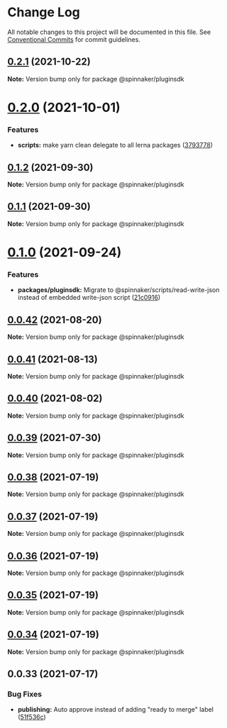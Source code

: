 # Change Log

All notable changes to this project will be documented in this file.
See [Conventional Commits](https://conventionalcommits.org) for commit guidelines.

## [0.2.1](https://github.com/spinnaker/deck/compare/@spinnaker/pluginsdk@0.2.0...@spinnaker/pluginsdk@0.2.1) (2021-10-22)

**Note:** Version bump only for package @spinnaker/pluginsdk





# [0.2.0](https://github.com/spinnaker/deck/compare/@spinnaker/pluginsdk@0.1.2...@spinnaker/pluginsdk@0.2.0) (2021-10-01)


### Features

* **scripts:** make yarn clean delegate to all lerna packages ([3793778](https://github.com/spinnaker/deck/commit/3793778dfefdefd496cf3a9f6032d5c7ff210da9))





## [0.1.2](https://github.com/spinnaker/deck/compare/@spinnaker/pluginsdk@0.1.0...@spinnaker/pluginsdk@0.1.2) (2021-09-30)

**Note:** Version bump only for package @spinnaker/pluginsdk





## [0.1.1](https://github.com/spinnaker/deck/compare/@spinnaker/pluginsdk@0.1.0...@spinnaker/pluginsdk@0.1.1) (2021-09-30)

**Note:** Version bump only for package @spinnaker/pluginsdk





# [0.1.0](https://github.com/spinnaker/deck/compare/@spinnaker/pluginsdk@0.0.42...@spinnaker/pluginsdk@0.1.0) (2021-09-24)


### Features

* **packages/pluginsdk:** Migrate to @spinnaker/scripts/read-write-json instead of embedded write-json script ([21c0916](https://github.com/spinnaker/deck/commit/21c0916c393b6b1ad136ba8d94dd7f74c23d8367))





## [0.0.42](https://github.com/spinnaker/deck/compare/@spinnaker/pluginsdk@0.0.41...@spinnaker/pluginsdk@0.0.42) (2021-08-20)

**Note:** Version bump only for package @spinnaker/pluginsdk





## [0.0.41](https://github.com/spinnaker/deck/compare/@spinnaker/pluginsdk@0.0.40...@spinnaker/pluginsdk@0.0.41) (2021-08-13)

**Note:** Version bump only for package @spinnaker/pluginsdk





## [0.0.40](https://github.com/spinnaker/deck/compare/@spinnaker/pluginsdk@0.0.39...@spinnaker/pluginsdk@0.0.40) (2021-08-02)

**Note:** Version bump only for package @spinnaker/pluginsdk





## [0.0.39](https://github.com/spinnaker/deck/compare/@spinnaker/pluginsdk@0.0.38...@spinnaker/pluginsdk@0.0.39) (2021-07-30)

**Note:** Version bump only for package @spinnaker/pluginsdk





## [0.0.38](https://github.com/spinnaker/deck/compare/@spinnaker/pluginsdk@0.0.33...@spinnaker/pluginsdk@0.0.38) (2021-07-19)

**Note:** Version bump only for package @spinnaker/pluginsdk





## [0.0.37](https://github.com/spinnaker/deck/compare/@spinnaker/pluginsdk@0.0.33...@spinnaker/pluginsdk@0.0.37) (2021-07-19)

**Note:** Version bump only for package @spinnaker/pluginsdk





## [0.0.36](https://github.com/spinnaker/deck/compare/@spinnaker/pluginsdk@0.0.33...@spinnaker/pluginsdk@0.0.36) (2021-07-19)

**Note:** Version bump only for package @spinnaker/pluginsdk





## [0.0.35](https://github.com/spinnaker/deck/compare/@spinnaker/pluginsdk@0.0.33...@spinnaker/pluginsdk@0.0.35) (2021-07-19)

**Note:** Version bump only for package @spinnaker/pluginsdk





## [0.0.34](https://github.com/spinnaker/deck/compare/@spinnaker/pluginsdk@0.0.33...@spinnaker/pluginsdk@0.0.34) (2021-07-19)

**Note:** Version bump only for package @spinnaker/pluginsdk





## 0.0.33 (2021-07-17)


### Bug Fixes

* **publishing:** Auto approve instead of adding "ready to merge" label ([51f536c](https://github.com/spinnaker/deck/commit/51f536c275e77854d8f173aeec86412ffbd66b6d))
